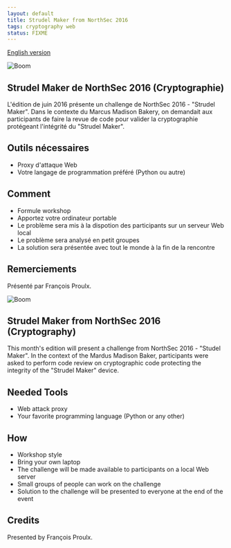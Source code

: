 ```yaml
---
layout: default
title: Strudel Maker from NorthSec 2016
tags: cryptography web
status: FIXME
---
```


[English version](#english)

![Boom](http://i.imgur.com/9GKTFxH.png)

## Strudel Maker de NorthSec 2016 (Cryptographie)

L'édition de juin 2016 présente un challenge de NorthSec 2016 - "Strudel Maker". Dans le contexte du Marcus Madison Bakery, on demandait aux participants de faire la revue de code pour valider la cryptographie protégeant l'intégrité du "Strudel Maker".

## Outils nécessaires

* Proxy d'attaque Web
* Votre langage de programmation préféré (Python ou autre)

## Comment

* Formule workshop
* Apportez votre ordinateur portable
* Le problème sera mis à la dispotion des participants sur un serveur Web local
* Le problème sera analysé en petit groupes
* La solution sera présentée avec tout le monde à la fin de la rencontre

## Remerciements

Présenté par François Proulx.

<a id="english"></a>

![Boom](http://i.imgur.com/9GKTFxH.png)

## Strudel Maker from NorthSec 2016 (Cryptography)

This month's edition will present a challenge from NorthSec 2016 - "Studel Maker". In the context of the Mardus Madison Baker, participants were asked to perform code review on cryptographic code protecting the integrity of the "Strudel Maker" device.

## Needed Tools

* Web attack proxy
* Your favorite programming language (Python or any other)

## How

* Workshop style
* Bring your own laptop
* The challenge will be made available to participants on a local Web server
* Small groups of people can work on the challenge
* Solution to the challenge will be presented to everyone at the end of the event

## Credits

Presented by François Proulx.

